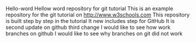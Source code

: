 Hello-word
Hellow word repository for git tutorial
This is an example repository for the git tutorial on http://www.w3schools.com
This repository is built step by step in the tutorial
It new includes step for GitHub
It is second update on github
third change
I would like to see how work branches on github
I would like to see why branches on git did not work
